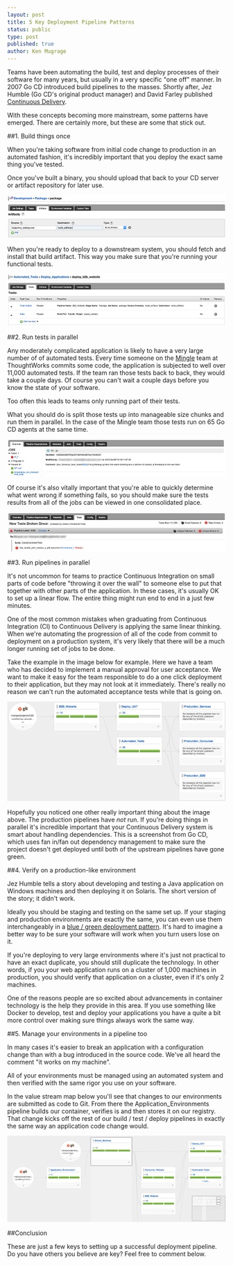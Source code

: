 ```yaml
---
layout: post
title: 5 Key Deployment Pipeline Patterns
status: public
type: post
published: true
author: Ken Mugrage
---
```


Teams have been automating the build, test and deploy processes of their software for many years, but usually in a very
specific "one off" manner. In 2007 Go CD introduced build pipelines to the masses. Shortly after, Jez Humble (Go CD's original
product manager) and David Farley published [Continuous Delivery](http://www.amazon.com/gp/product/0321601912).

With these concepts becoming more mainstream, some patterns have emerged. There are certainly more, but these are some that
stick out.

##1. Build things once

When you're taking software from initial code change to production in an automated fashion, it's incredibly important
that you deploy the exact same thing you've tested.

Once you've built a binary, you should upload that back to your CD server or artifact repository for later use.

![Upload Artifacts](/images/blog/pipeline-patterns/upload-artifact.png)

When you're ready to deploy to a downstream system, you should fetch and install that build artifact. This way you make
sure that you're running your functional tests.

![Fetch Artifacts](/images/blog/pipeline-patterns/fetch-artifact.png)

##2. Run tests in parallel

Any moderately complicated application is likely to have a very large number of of automated tests. Every time someone on the
[Mingle](http://www.thoughtworks.com/mingle/) team at ThoughtWorks commits some code, the application is subjected to well
over 11,000 automated tests. If the team ran those tests back to back, they would take a couple days. Of course you can't
wait a couple days before you know the state of your software.

Too often this leads to teams only running part of their tests.

What you should do is split those tests up into manageable size chunks and run them in parallel. In the case of the Mingle
team those tests run on 65 Go CD agents at the same time.

![Jobs Screenshot](/images/blog/pipeline-patterns/testing-jobs.png)

Of course it's also vitally important that you're able to quickly determine what went wrong if something fails, so you
should make sure the tests results from all of the jobs can be viewed in one consolidated place.

![Failures Screenshot](/images/blog/pipeline-patterns/testing-failures.png)

##3. Run pipelines in parallel

It's not uncommon for teams to practice Continuous Integration on small parts of code before "throwing it over the wall"
to someone else to put that together with other parts of the application. In these cases, it's usually OK to set up a
linear flow. The entire thing might run end to end in a just few minutes.

One of the most common mistakes when graduating from Continuous Integration (CI) to Continuous Delivery is applying the
same linear thinking. When we're automating the progression of all of the code from commit to deployment on a production system, it's very
likely that there will be a much longer running set of jobs to be done.

Take the example in the image below for example. Here we have a team who has decided to implement a manual approval for
user acceptance. We want to make it easy for the team responsible to do a one click deployment to their application, but
they may not look at it immediately. There's really no reason we can't run the automated acceptance tests while that is
going on.

![Parallel Pipelines](/images/blog/pipeline-patterns/parallel-pipelines.png)

Hopefully you noticed one other really important thing about the image above. The production pipelines have _not_ run. If
you're doing things in parallel it's incredible important that your Continuous Delivery system is smart about handling
dependencies. This is a screenshot from Go CD, which uses fan in/fan out dependency management to make sure the project
doesn't get deployed until both of the upstream pipelines have gone green.



##4. Verify on a production-like environment

Jez Humble tells a story about developing and testing a Java application on Windows machines and then deploying it on
Solaris. The short version of the story; it didn't work.

Ideally you should be staging and testing on the same set up. If your staging and production environments are exactly the same,
you can even use them interchangeably in a [blue / green deployment pattern](http://martinfowler.com/bliki/BlueGreenDeployment.html).
It's hard to imagine a better way to be sure your software will work when you turn users lose on it.

If you're deploying to very large environments where it's just not practical to have an exact duplicate, you should still
duplicate the technology. In other words, if you your web application runs on a cluster of 1,000 machines in production, you
should verify that application on a cluster, even if it's only 2 machines.

One of the  reasons people are so excited about advancements in container technology is the help they provide in this area.
If you use something like Docker to develop, test and deploy your applications you have a quite a bit more control over making
sure things always work the same way.

##5. Manage your environments in a pipeline too

In many cases it's easier to break an application with a configuration change than with a bug introduced in the source code.
We've all heard the comment "it works on my machine".

All of your environments must be managed using an automated system and then verified with the same rigor you use on your
software.

In the value stream map below you'll see that changes to our environments are submitted as code to Git. From there the
Application_Environments pipeline builds our container, verifies is and then stores it on our registry. That change kicks
off the rest of our build / test / deploy pipelines in exactly the same way an application code change would.

![Infrastructure as Code](/images/blog/pipeline-patterns/infrastructure-as-code.png)

##Conclusion

These are just a few keys to setting up a successful deployment pipeline. Do you have others you believe are key? Feel
free to comment below.







